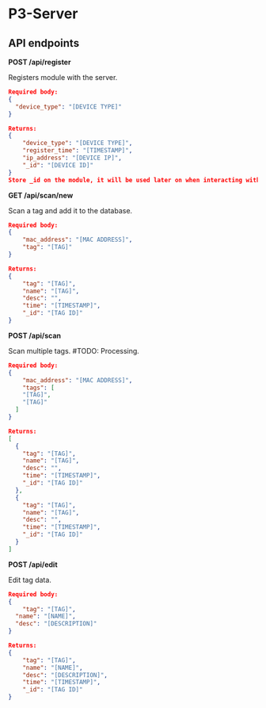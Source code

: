 # P3-Server

## API endpoints

**POST /api/register**

Registers module with the server.

```JSON
Required body:
{
  "device_type": "[DEVICE TYPE]"
}

Returns:
{
    "device_type": "[DEVICE TYPE]",
    "register_time": "[TIMESTAMP]",
    "ip_address": "[DEVICE IP]",
    "_id": "[DEVICE ID]"
}
Store _id on the module, it will be used later on when interacting with the API.
```

**GET /api/scan/new**

Scan a tag and add it to the database.

```JSON
Required body:
{
	"mac_address": "[MAC ADDRESS]",
	"tag": "[TAG]"
}

Returns:
{
    "tag": "[TAG]",
    "name": "[TAG]",
    "desc": "",
    "time": "[TIMESTAMP]",
    "_id": "[TAG ID]"
}
```

**POST /api/scan**

Scan multiple tags. #TODO: Processing.

```JSON
Required body:
{
	"mac_address": "[MAC ADDRESS]",
	"tags": [
    "[TAG]",
    "[TAG]"
  ]
}

Returns:
[
  {
    "tag": "[TAG]",
    "name": "[TAG]",
    "desc": "",
    "time": "[TIMESTAMP]",
    "_id": "[TAG ID]"
  },
  {
    "tag": "[TAG]",
    "name": "[TAG]",
    "desc": "",
    "time": "[TIMESTAMP]",
    "_id": "[TAG ID]"
  }
]
```

**POST /api/edit**

Edit tag data.

```JSON
Required body:
{
	"tag": "[TAG]",
  "name": "[NAME]",
  "desc": "[DESCRIPTION]"
}

Returns:
{
    "tag": "[TAG]",
    "name": "[NAME]",
    "desc": "[DESCRIPTION]",
    "time": "[TIMESTAMP]",
    "_id": "[TAG ID]"
}
```

